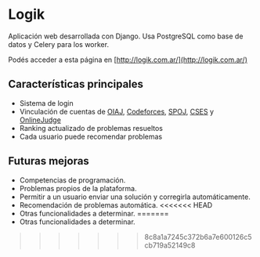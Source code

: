 # Logik 

Aplicación web desarrollada con Django. Usa PostgreSQL como base de datos y Celery para los worker.

Podés acceder a esta página en [http://logik.com.ar/](http://logik.com.ar/)

## Características principales
- Sistema de login
- Vinculación de cuentas de [OIAJ](http://juez.oia.unsam.edu.ar/#/overview), [Codeforces](https://codeforces.com/), [SPOJ](https://www.spoj.com/), [CSES](https://cses.fi/) y [OnlineJudge](https://onlinejudge.org/)
- Ranking actualizado de problemas resueltos
- Cada usuario puede recomendar problemas

## Futuras mejoras
- Competencias de programación.
- Problemas propios de la plataforma.
- Permitir a un usuario enviar una solución y corregirla automáticamente.
- Recomendación de problemas automática.
<<<<<<< HEAD
- Otras funcionalidades a determinar.
=======
- Otras funcionalidades a determinar.
>>>>>>> 8c8a1a7245c372b6a7e600126c5cb719a52149c8
